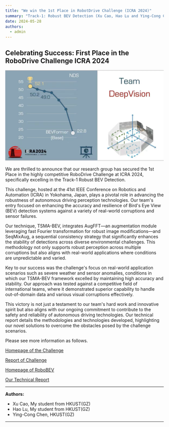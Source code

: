 ```yaml
---
title: "We win the 1st Place in RobotDrive Challenge (ICRA 2024)"
summary: "Track-1: Robust BEV Detection (Xu Cao, Hao Lu and Ying-Cong Chen)"
date: 2024-05-28
authors:
  - admin
---
```


## Celebrating Success: First Place in the RoboDrive Challenge ICRA 2024

![Performance](Performance.png)


We are thrilled to announce that our research group has secured the 1st Place in the highly competitive RoboDrive Challenge at ICRA 2024, specifically excelling in the Track-1 Robust BEV Detection.

This challenge, hosted at the 41st IEEE Conference on Robotics and Automation (ICRA) in Yokohama, Japan, plays a pivotal role in advancing the robustness of autonomous driving perception technologies. Our team's entry focused on enhancing the accuracy and resilience of Bird's Eye View (BEV) detection systems against a variety of real-world corruptions and sensor failures.

Our technique, TSMA-BEV, integrates AugFFT—an augmentation module leveraging fast Fourier transformation for robust image modifications—and SeqMixAug, a sequential consistency strategy that significantly enhances the stability of detections across diverse environmental challenges. This methodology not only supports robust perception across multiple corruptions but also aligns with real-world applications where conditions are unpredictable and varied.

Key to our success was the challenge's focus on real-world application scenarios such as severe weather and sensor anomalies, conditions in which our TSMA-BEV framework excelled by maintaining high accuracy and stability. Our approach was tested against a competitive field of international teams, where it demonstrated superior capability to handle out-of-domain data and various visual corruptions effectively.

This victory is not just a testament to our team's hard work and innovative spirit but also aligns with our ongoing commitment to contribute to the safety and reliability of autonomous driving technologies. Our technical report details the methodologies and technologies developed, highlighting our novel solutions to overcome the obstacles posed by the challenge scenarios.

Please see more information as follows. 

[Homepage of the Challenge](https://robodrive-24.github.io/) 

[Report of Challenge](https://arxiv.org/pdf/2405.08816)

[Homepage of RoboBEV](https://github.com/Daniel-xsy/RoboBEV)

[Our Technical Report](https://robodrive-24.github.io/track1_deep_vision.pdf)

---

**Authors:**
- Xu Cao, My student from HKUST(GZ)
- Hao Lu,  My student from HKUST(GZ)
- Ying-Cong Chen, HKUST(GZ)

---

